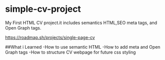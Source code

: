 # simple-cv-project
My First HTML CV project.it includes semantics HTML,SEO meta tags, and Open Graph tags.

https://roadmap.sh/projects/single-page-cv

##What i Learned
-How to use semantic HTML
-How to add meta and Open Graph tags
-How to structure CV webpage for future css styling
